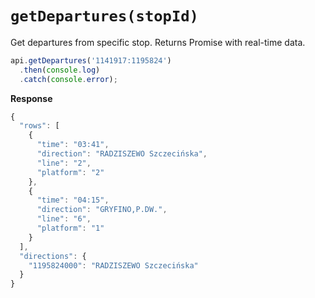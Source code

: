# `getDepartures(stopId)`
Get departures from specific stop. Returns Promise with real-time data.

```javascript
api.getDepartures('1141917:1195824')
  .then(console.log)
  .catch(console.error);
```

**Response**
```javascript
{
  "rows": [
    {
      "time": "03:41",
      "direction": "RADZISZEWO Szczecińska",
      "line": "2",
      "platform": "2"
    },
    {
      "time": "04:15",
      "direction": "GRYFINO,P.DW.",
      "line": "6",
      "platform": "1"
    }
  ],
  "directions": {
    "1195824000": "RADZISZEWO Szczecińska"
  }
}
```